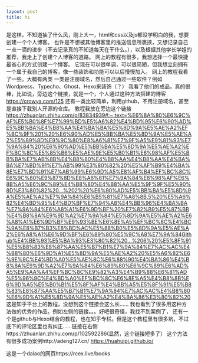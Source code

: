 ```yaml
---
layout: post
title: hi
---
```



是这样，不知道抽了什么风，刚上大一，html和css以及js都没学明白的我，想要创建一个个人博客。
也许是不想被其他博客里的推送信息所裹挟，又想记录自己一点一滴的进步（不去记录真的不知道每天在干什么。），以及根据其他学长学姐的推荐，我走上了创建个人博客的道路。
网上的教程有很多，我想选择一个最快捷最省心的方式创建一个博客。
它现在可以很单调，可以很简陋，但我想立刻拥有一个属于我自己的博客，像一些装饰和功能可以以后慢慢加入。
网上的教程我看了一些。大概有两类
一类是注册域名，然后自己通过一些软件？例如Wordpress、Typecho、Ghost、Hexo来装饰（？）
我看了他们的成品，真的很棒，比如说，旁边这个链接，就是一个，个人通过这种方法搭建的博客 https://crowya.com/125
还有一类比较简单，利用github，不用注册域名，甚至是直接下载别人开源的仓库。
教程我放在旁边这个链接 https://zhuanlan.zhihu.com/p/83834939#:~:text=%E6%8A%80%E6%9C%AF%E5%B0%8F%E7%99%BD%E5%A6%82%E4%BD%95%E6%90%AD%E5%BB%BA%E4%B8%AA%E4%BA%BA%E5%8D%9A%E5%AE%A2%EF%BC%9F%201%20%E6%90%AD%E5%BB%BA%E5%8D%9A%E5%AE%A2%E5%89%8D%E9%9C%80%E8%A6%81%E7%9F%A5%E9%81%93%E7%9A%84%20%E6%90%AD%E5%BB%BA%E5%8D%9A%E5%AE%A2%EF%BC%8C%E5%85%B6%E5%AE%9E%E5%B0%B1%E6%98%AF%E5%BB%BA%E7%AB%8B%E4%B8%80%E4%B8%AA%E4%B8%AA%E4%BA%BA%E7%BD%91%E7%AB%99%E3%80%82%20%E5%AF%B9%E4%BA%8E%E7%BD%91%E7%AB%99%E6%9D%A5%E8%AF%B4%EF%BC%8C%E6%9C%80%E9%87%8D%E8%A6%81%E7%9A%84%E6%98%AF%E6%8B%A5%E6%9C%89%E4%B8%80%E4%B8%AA%E5%9F%9F%E5%90%8D%E3%80%82%20...%202%20%E6%90%AD%E5%BB%BA%E5%8D%9A%E5%AE%A2%E7%9A%84%E6%B5%81%E7%A8%8B,5%20%E5%A6%82%E4%BD%95%E4%BD%BF%E7%94%A8%E4%BB%96%E4%BA%BA%E7%9A%84%E6%A8%A1%E6%9D%BF%20%E7%82%B9%E5%87%BB%E4%B8%8A%E9%9D%A2%E7%9A%84%E5%8D%9A%E5%AE%A2%E6%A8%A1%E6%9D%BF%E9%93%BE%E6%8E%A5%EF%BC%8C%E4%BC%9A%E8%B7%B3%E8%BD%AC%E5%88%B0%E5%8D%9A%E5%AE%A2%E6%A8%A1%E6%9D%BF%E6%89%80%E5%9C%A8%E7%9A%84Github%E4%BB%93%E5%BA%93%E3%80%82%20...%206%20%E5%8F%91%E5%B8%83%E8%87%AA%E5%B7%B1%E7%9A%84%E7%AC%AC%E4%B8%80%E6%9D%A1%E5%8D%9A%E5%AE%A2%20%E5%A6%82%E6%9E%9C%E4%BD%A0%E5%AE%8C%E6%88%90%E4%BA%86%E4%B8%8A%E9%9D%A2%E7%9A%84%E6%89%80%E6%9C%89%E6%AD%A5%E9%AA%A4%EF%BC%8C%E9%82%A3%E4%B9%88%E6%81%AD%E5%96%9C%E4%BD%A0%EF%BC%8C%E6%8E%A5%E4%B8%8B%E6%9D%A5%E5%B0%B1%E5%8F%AF%E4%BB%A5%E5%8F%91%E5%B8%83%E8%87%AA%E5%B7%B1%E7%9A%84%E7%AC%AC%E4%B8%80%E6%9D%A1%E5%8D%9A%E5%AE%A2%E4%BA%86%E3%80%82%20
这是知乎平台上的教程，没想到这个链接会这么长......
我也看到了很多用这种方法做的优秀的作品。例如左侧的链接。。。好吧很奇怪，我找不到案例了，
还有一个是github与Hexo结合的教程，也在知乎专栏。但是这个教程里有很多坑，不过底下的评论区里也有纠正......链接在右侧https://zhuanlan.zhihu.com/p/102592286(显然，这个链接短多了）
这个方法有很多成功案例http://adeng127.cn/
                    https://huahuipj.github.io/
               
这是一个dalao的网页https://rcex.live/books
